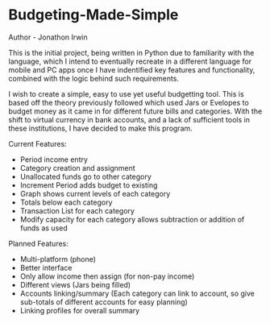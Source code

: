 # Budgeting-Made-Simple

Author - Jonathon Irwin



This is the initial project, being written in Python due to familiarity with the language, which I intend to eventually recreate in a different language for mobile and PC apps once I have indentified key features and functionality, combined with the logic behind such requirements.

I wish to create a simple, easy to use yet useful budgetting tool. This is based off the theory previously followed which used Jars or Evelopes to budget money as it came in for different future bills and categories. With the shift to virtual currency in bank accounts, and a lack of sufficient tools in these institutions, I have decided to make this program.

Current Features:
  - Period income entry
  - Category creation and assignment
  - Unallocated funds go to other category
  - Increment Period adds budget to existing
  - Graph shows current levels of each category
  - Totals below each category
  - Transaction List for each category
  - Modify capacity for each category allows subtraction or addition of funds as used
  
Planned Features:
  - Multi-platform (phone)
  - Better interface
  - Only allow income then assign (for non-pay income)
  - Different views (Jars being filled)
  - Accounts linking/summary (Each category can link to account, so give sub-totals of different accounts for easy planning)
  - Linking profiles for overall summary
  

